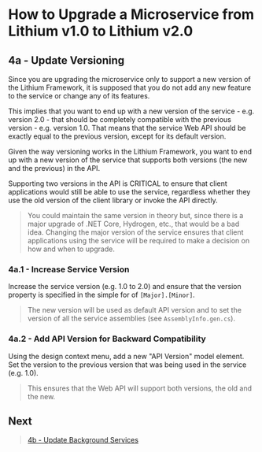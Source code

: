 # How to Upgrade a Microservice from Lithium v1.0 to Lithium v2.0

## 4a - Update Versioning

Since you are upgrading the microservice only to support a new version of the Lithium Framework, it is supposed that you do not add any new feature to the service or change any of its features.

This implies that you want to end up with a new version of the service - e.g. version 2.0 - that should be completely compatible with the previous version - e.g. version 1.0. That means that the service Web API should be exactly equal to the previous version, except for its default version.

Given the way versioning works in the Lithium Framework, you want to end up with a new version of the service that supports both versions (the new and the previous) in the API.

Supporting two versions in the API is CRITICAL to ensure that client applications would still be able to use the service, regardless whether they use the old version of the client library or invoke the API directly.

> You could maintain the same version in theory but, since there is a major upgrade of .NET Core, Hydrogen, etc., that would be a bad idea. Changing the major version of the service ensures that client applications using the service will be required to make a decision on how and when to upgrade.

### 4a.1 - Increase Service Version

Increase the service version (e.g. 1.0 to 2.0) and ensure that the version property is specified in the simple for of `[Major].[Minor]`.

> The new version will be used as default API version and to set the version of all the service assemblies (see `AssemblyInfo.gen.cs`).

### 4a.2 - Add API Version for Backward Compatibility

Using the design context menu, add a new "API Version" model element. Set the version to the previous version that was being used in the service (e.g. 1.0).

> This ensures that the Web API will support both versions, the old and the new.

## Next

> [4b - Update Background Services](./04b-update-service-model-background-services.md)